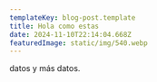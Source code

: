 ```yaml
---
templateKey: blog-post.template
title: Hola como estas
date: 2024-11-10T22:14:04.668Z
featuredImage: static/img/540.webp
---
```

d﻿atos y más datos.